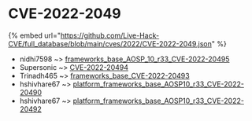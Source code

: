 # CVE-2022-2049
{% embed url="https://github.com/Live-Hack-CVE/full_database/blob/main/cves/2022/CVE-2022-2049.json" %}

* nidhi7598 ~> [frameworks_base_AOSP_10_r33_CVE-2022-20495](https://www.alice-snow.ru/2022/database/cve-2022-2049/frameworks_base_aosp_10_r33_cve-2022-20495-nidhi7598)
* Supersonic ~> [CVE-2022-20494](https://www.alice-snow.ru/2022/database/cve-2022-2049/cve-2022-20494-supersonic)
* Trinadh465 ~> [frameworks_base_CVE-2022-20493](https://www.alice-snow.ru/2022/database/cve-2022-2049/frameworks_base_cve-2022-20493-trinadh465)
* hshivhare67 ~> [platform_frameworks_base_AOSP10_r33_CVE-2022-20490](https://www.alice-snow.ru/2022/database/cve-2022-2049/platform_frameworks_base_aosp10_r33_cve-2022-20490-hshivhare67)
* hshivhare67 ~> [platform_frameworks_base_AOSP10_r33_CVE-2022-20492](https://www.alice-snow.ru/2022/database/cve-2022-2049/platform_frameworks_base_aosp10_r33_cve-2022-20492-hshivhare67)